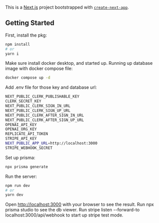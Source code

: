This is a [Next.js](https://nextjs.org/) project bootstrapped with [`create-next-app`](https://github.com/vercel/next.js/tree/canary/packages/create-next-app).

## Getting Started

First, install the pkg:

```bash
npm install
# or
yarn i
```
Make sure install docker desktop, and started up.
Running up database image with docker compose file:

```bash
docker compose up -d
```

Add .env file for those key and database url:
```bash
NEXT_PUBLIC_CLERK_PUBLISHABLE_KEY
CLERK_SECRET_KEY
NEXT_PUBLIC_CLERK_SIGN_IN_URL
NEXT_PUBLIC_CLERK_SIGN_UP_URL
NEXT_PUBLIC_CLERK_AFTER_SIGN_IN_URL
NEXT_PUBLIC_CLERK_AFTER_SIGN_UP_URL
OPENAI_API_KEY
OPENAI_ORG_KEY
REPLICATE_API_TOKEN
STRIPE_API_KEY
NEXT_PUBLIC_APP_URL=http://localhost:3000
STRIPE_WEBHOOK_SECRET
```

Set up prisma:

```bash
npx prisma generate
```

Run the server:
```bash
npm run dev
# or
yarn dev
```

Open [http://localhost:3000](http://localhost:3000) with your browser to see the result.
Run npx prisma studio to see the db viewer.
Run stripe listen --forward-to localhost:3000/api/webhook to start up stripe test mode.

